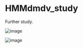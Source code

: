 # HMMdmdv_study

Further study.

![image](https://github.com/user-attachments/assets/a9d02206-9a26-4fbd-a7c1-4876d418f79c)


![image](https://github.com/user-attachments/assets/c7ffa592-d091-4140-a1db-ac25592d4d23)

